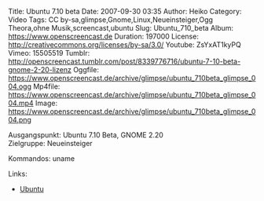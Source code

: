 Title: Ubuntu 7.10 beta
Date: 2007-09-30 03:35
Author: Heiko
Category: Video
Tags: CC by-sa,glimpse,Gnome,Linux,Neueinsteiger,Ogg Theora,ohne Musik,screencast,ubuntu
Slug: Ubuntu_710_beta
Album: https://www.openscreencast.de
Duration: 197000
License: http://creativecommons.org/licenses/by-sa/3.0/
Youtube: ZsYxAT1kyPQ
Vimeo: 15505519
Tumblr: http://openscreencast.tumblr.com/post/8339776716/ubuntu-7-10-beta-gnome-2-20-lizenz
Oggfile: https://www.openscreencast.de/archive/glimpse/ubuntu_710beta_glimpse_004.ogg
Mp4file: https://www.openscreencast.de/archive/glimpse/ubuntu_710beta_glimpse_004.mp4
Image: https://www.openscreencast.de/archive/glimpse/ubuntu_710beta_glimpse_004.png

Ausgangspunkt: Ubuntu 7.10 Beta, GNOME 2.20  
Zielgruppe: Neueinsteiger  

Kommandos: uname

Links:

  * [Ubuntu](http://de.wikipedia.org/wiki/Ubuntu)

